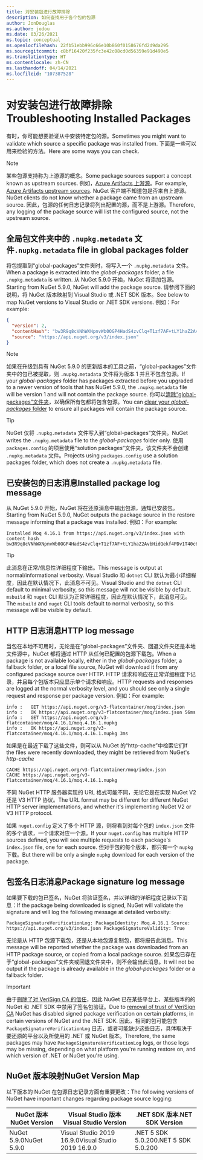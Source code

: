 ```yaml
---
title: 对安装包进行故障排除
description: 如何查找用于各个包的包源
author: JonDouglas
ms.author: jodou
ms.date: 03/26/2021
ms.topic: conceptual
ms.openlocfilehash: 22fb51ebb996c66e10b860f0158676fd2d9da295
ms.sourcegitcommit: c8bf16420f235fc3e42c08cd0d56359e91d490e5
ms.translationtype: HT
ms.contentlocale: zh-CN
ms.lasthandoff: 04/14/2021
ms.locfileid: "107387528"
---
```

# <a name="troubleshooting-installed-packages"></a><span data-ttu-id="73ab6-103">对安装包进行故障排除</span><span class="sxs-lookup"><span data-stu-id="73ab6-103">Troubleshooting Installed Packages</span></span>

<span data-ttu-id="73ab6-104">有时，你可能想要验证从中安装特定包的源。</span><span class="sxs-lookup"><span data-stu-id="73ab6-104">Sometimes you might want to validate which source a specific package was installed from.</span></span> <span data-ttu-id="73ab6-105">下面是一些可以用来检验的方法。</span><span class="sxs-lookup"><span data-stu-id="73ab6-105">Here are some ways you can check.</span></span>

> [!Note]
> <span data-ttu-id="73ab6-106">某些包源支持称为上游源的概念。</span><span class="sxs-lookup"><span data-stu-id="73ab6-106">Some package sources support a concept known as upstream sources.</span></span> <span data-ttu-id="73ab6-107">例如，[Azure Artifacts 上游源](/azure/devops/artifacts/concepts/upstream-sources)。</span><span class="sxs-lookup"><span data-stu-id="73ab6-107">For example, [Azure Artifacts upstream sources](/azure/devops/artifacts/concepts/upstream-sources).</span></span> <span data-ttu-id="73ab6-108">NuGet 客户端不知道包是否来自上游源。</span><span class="sxs-lookup"><span data-stu-id="73ab6-108">NuGet clients do not know whether a package came from an upstream source.</span></span> <span data-ttu-id="73ab6-109">因此，包源的任何日志记录将列出配置的源，而不是上游源。</span><span class="sxs-lookup"><span data-stu-id="73ab6-109">Therefore, any logging of the package source will list the configured source, not the upstream source.</span></span>

## <a name="nupkgmetadata-file-in-global-packages-folder"></a><span data-ttu-id="73ab6-110">全局包文件夹中的 `.nupkg.metadata` 文件</span><span class="sxs-lookup"><span data-stu-id="73ab6-110">`.nupkg.metadata` file in global packages folder</span></span>

<span data-ttu-id="73ab6-111">将包提取到“global-packages”文件夹时，将写入一个 `.nupkg.metadata` 文件。</span><span class="sxs-lookup"><span data-stu-id="73ab6-111">When a package is extracted into the *global-packages* folder, a file `.nupkg.metadata` is written.</span></span> <span data-ttu-id="73ab6-112">从 NuGet 5.9.0 开始，NuGet 将添加包源。</span><span class="sxs-lookup"><span data-stu-id="73ab6-112">Starting from NuGet 5.9.0, NuGet will add the package source.</span></span> <span data-ttu-id="73ab6-113">请参阅下面的说明，将 NuGet 版本映射到 Visual Studio 或 .NET SDK 版本。</span><span class="sxs-lookup"><span data-stu-id="73ab6-113">See below to map NuGet versions to Visual Studio or .NET SDK versions.</span></span> <span data-ttu-id="73ab6-114">例如：</span><span class="sxs-lookup"><span data-stu-id="73ab6-114">For example:</span></span>

```json
{
  "version": 2,
  "contentHash": "bw3R9q8cVNhWXNpnvWb0OGP4HadS4zvClq+T1zf7AF+tLY1haZ2AvbHidQekf4PDv1T40c6brZeT/V0IBq7cEQ==",
  "source": "https://api.nuget.org/v3/index.json"
}
```

> [!Note]
> <span data-ttu-id="73ab6-115">如果在升级到具有 NuGet 5.9.0 的更新版本的工具之前，“global-packages”文件夹中的包已被提取，则 `.nupkg.metadata` 文件将为版本 1 并且不包含包源。</span><span class="sxs-lookup"><span data-stu-id="73ab6-115">If your *global-packages* folder has packages extracted before you upgraded to a newer version of tools that has NuGet 5.9.0, the `.nupkg.metadata` file will be version 1 and will not contain the package source.</span></span> <span data-ttu-id="73ab6-116">你可以[清除“global-packages”文件夹](../consume-packages/managing-the-global-packages-and-cache-folders.md#clearing-local-folders)，以确保所有包都将包含包源。</span><span class="sxs-lookup"><span data-stu-id="73ab6-116">You can [clear your *global-packages* folder](../consume-packages/managing-the-global-packages-and-cache-folders.md#clearing-local-folders) to ensure all packages will contain the package source.</span></span>

> [!Tip]
> <span data-ttu-id="73ab6-117">NuGet 仅将 `.nupkg.metadata` 文件写入到“global-packages”文件夹。</span><span class="sxs-lookup"><span data-stu-id="73ab6-117">NuGet writes the `.nupkg.metadata` file to the *global-packages* folder only.</span></span> <span data-ttu-id="73ab6-118">使用 `packages.config` 的项目使用“solution packages”文件夹，该文件夹不会创建 `.nupkg.metadata` 文件。</span><span class="sxs-lookup"><span data-stu-id="73ab6-118">Projects using `packages.config` use a solution packages folder, which does not create a `.nupkg.metadata` file.</span></span>

## <a name="installed-package-log-message"></a><span data-ttu-id="73ab6-119">已安装包的日志消息</span><span class="sxs-lookup"><span data-stu-id="73ab6-119">Installed package log message</span></span>

<span data-ttu-id="73ab6-120">从 NuGet 5.9.0 开始，NuGet 将在还原消息中输出包源，通知已安装包。</span><span class="sxs-lookup"><span data-stu-id="73ab6-120">Starting from NuGet 5.9.0, NuGet outputs the package source in the restore message informing that a package was installed.</span></span> <span data-ttu-id="73ab6-121">例如：</span><span class="sxs-lookup"><span data-stu-id="73ab6-121">For example:</span></span>

```text
Installed Moq 4.16.1 from https://api.nuget.org/v3/index.json with content hash bw3R9q8cVNhWXNpnvWb0OGP4HadS4zvClq+T1zf7AF+tLY1haZ2AvbHidQekf4PDv1T40c6brZeT/V0IBq7cEQ==.
```

> [!Tip]
> <span data-ttu-id="73ab6-122">此消息在正常/信息性详细程度下输出。</span><span class="sxs-lookup"><span data-stu-id="73ab6-122">This message is output at normal/informational verbosity.</span></span> <span data-ttu-id="73ab6-123">Visual Studio 和 `dotnet` CLI 默认为最小详细程度，因此在默认情况下，此消息不可见。</span><span class="sxs-lookup"><span data-stu-id="73ab6-123">Visual Studio and the `dotnet` CLI default to minimal verbosity, so this message will not be visible by default.</span></span> <span data-ttu-id="73ab6-124">`msbuild` 和 `nuget` CLI 默认为正常详细程度，因此在默认情况下，此消息可见。</span><span class="sxs-lookup"><span data-stu-id="73ab6-124">The `msbuild` and `nuget` CLI tools default to normal verbosity, so this message will be visible by default.</span></span>

## <a name="http-log-message"></a><span data-ttu-id="73ab6-125">HTTP 日志消息</span><span class="sxs-lookup"><span data-stu-id="73ab6-125">HTTP log message</span></span>

<span data-ttu-id="73ab6-126">当包在本地不可用时，无论是在“global-packages”文件夹、回退文件夹还是本地文件源中，NuGet 都将通过 HTTP 从任何已配置的包源下载包。</span><span class="sxs-lookup"><span data-stu-id="73ab6-126">When a package is not available locally, either in the *global-packages* folder, a fallback folder, or a local file source, NuGet will download it from any configured package source over HTTP.</span></span> <span data-ttu-id="73ab6-127">HTTP 请求和响应在正常详细程度下记录，并且每个包版本只应显示单个请求和响应。</span><span class="sxs-lookup"><span data-stu-id="73ab6-127">HTTP requests and responses are logged at the normal verbosity level, and you should see only a single request and response per package version.</span></span> <span data-ttu-id="73ab6-128">例如：</span><span class="sxs-lookup"><span data-stu-id="73ab6-128">For example:</span></span>

```text
info :   GET https://api.nuget.org/v3-flatcontainer/moq/index.json
info :   OK https://api.nuget.org/v3-flatcontainer/moq/index.json 56ms
info :   GET https://api.nuget.org/v3-flatcontainer/moq/4.16.1/moq.4.16.1.nupkg
info :   OK https://api.nuget.org/v3-flatcontainer/moq/4.16.1/moq.4.16.1.nupkg 3ms
```

<span data-ttu-id="73ab6-129">如果是在最近下载了这些文件，则可以从 NuGet 的“http-cache”中检索它们</span><span class="sxs-lookup"><span data-stu-id="73ab6-129">If the files were recently downloaded, they might be retrieved from NuGet's *http-cache*</span></span>

```text
CACHE https://api.nuget.org/v3-flatcontainer/moq/index.json
CACHE https://api.nuget.org/v3-flatcontainer/moq/4.16.1/moq.4.16.1.nupkg
```

<span data-ttu-id="73ab6-130">不同 NuGet HTTP 服务器实现的 URL 格式可能不同，无论它是在实现 NuGet V2 还是 V3 HTTP 协议。</span><span class="sxs-lookup"><span data-stu-id="73ab6-130">The URL format may be different for different NuGet HTTP server implementations, and whether it's implementing NuGet V2 or V3 HTTP protocol.</span></span>

<span data-ttu-id="73ab6-131">如果 `nuget.config` 定义了多个 HTTP 源，则将看到对每个包的 `index.json` 文件的多个请求，一个请求对应一个源。</span><span class="sxs-lookup"><span data-stu-id="73ab6-131">If your `nuget.config` has multiple HTTP sources defined, you will see multiple requests to each package's `index.json` file, one for each source.</span></span> <span data-ttu-id="73ab6-132">但对于包的每个版本，都只有一个 `nupkg` 下载。</span><span class="sxs-lookup"><span data-stu-id="73ab6-132">But there will be only a single `nupkg` download for each version of the package.</span></span>

## <a name="package-signature-log-message"></a><span data-ttu-id="73ab6-133">包签名日志消息</span><span class="sxs-lookup"><span data-stu-id="73ab6-133">Package signature log message</span></span>

<span data-ttu-id="73ab6-134">如果要下载的包已签名，NuGet 将验证签名，并以详细的详细程度记录以下消息：</span><span class="sxs-lookup"><span data-stu-id="73ab6-134">If the package being downloaded is signed, NuGet will validate the signature and will log the following message at detailed verbosity:</span></span>

```text
PackageSignatureVerificationLog: PackageIdentity: Moq.4.16.1 Source: https://api.nuget.org/v3/index.json PackageSignatureValidity: True
```

<span data-ttu-id="73ab6-135">无论是从 HTTP 包源下载包，还是从本地包源复制包，都将报告此消息。</span><span class="sxs-lookup"><span data-stu-id="73ab6-135">This message will be reported whether the package was downloaded from an HTTP package source, or copied from a local package source.</span></span> <span data-ttu-id="73ab6-136">如果包已存在于“global-packages”文件夹或回退文件夹中，则不会输出此消息。</span><span class="sxs-lookup"><span data-stu-id="73ab6-136">It will not be output if the package is already available in the *global-packages* folder or a fallback folder.</span></span>

> [!Important]
> <span data-ttu-id="73ab6-137">由于[删除了对 VeriSign CA 的信任](https://github.com/dotnet/announcements/issues/180)，因此 NuGet 已在某些平台上、某些版本的的 NuGet 和 .NET SDK 中禁用了签名包验证。</span><span class="sxs-lookup"><span data-stu-id="73ab6-137">Due to [removal of trust of VeriSign CA](https://github.com/dotnet/announcements/issues/180) NuGet has disabled signed package verification on certain platforms, in certain versions of NuGet and the .NET SDK.</span></span> <span data-ttu-id="73ab6-138">因此，相同的包可能包含 `PackageSignatureVerificationLog` 日志，或者可能缺少这些日志，具体取决于要还原的平台以及所使用的 .NET 或 NuGet 版本。</span><span class="sxs-lookup"><span data-stu-id="73ab6-138">Therefore, the same packages may have `PackageSignatureVerificationLog` logs, or those logs may be missing, depending on what platform you're running restore on, and which version of .NET or NuGet you're using.</span></span>

## <a name="nuget-version-map"></a><span data-ttu-id="73ab6-139">NuGet 版本映射</span><span class="sxs-lookup"><span data-stu-id="73ab6-139">NuGet Version Map</span></span>

<span data-ttu-id="73ab6-140">以下版本的 NuGet 在包源日志记录方面有重要更改：</span><span class="sxs-lookup"><span data-stu-id="73ab6-140">The following versions of NuGet have important changes regarding package source logging:</span></span>

|<span data-ttu-id="73ab6-141">NuGet 版本</span><span class="sxs-lookup"><span data-stu-id="73ab6-141">NuGet Version</span></span>|<span data-ttu-id="73ab6-142">Visual Studio 版本</span><span class="sxs-lookup"><span data-stu-id="73ab6-142">Visual Studio Version</span></span>|<span data-ttu-id="73ab6-143">.NET SDK 版本</span><span class="sxs-lookup"><span data-stu-id="73ab6-143">.NET SDK Version</span></span>|
|---|---|---|
|<span data-ttu-id="73ab6-144">NuGet 5.9.0</span><span class="sxs-lookup"><span data-stu-id="73ab6-144">NuGet 5.9.0</span></span>|<span data-ttu-id="73ab6-145">Visual Studio 2019 16.9.0</span><span class="sxs-lookup"><span data-stu-id="73ab6-145">Visual Studio 2019 16.9.0</span></span>|<span data-ttu-id="73ab6-146">.NET 5 SDK 5.0.200</span><span class="sxs-lookup"><span data-stu-id="73ab6-146">.NET 5 SDK 5.0.200</span></span>|
